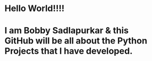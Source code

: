 # Hello World!!!!
# I am Bobby Sadlapurkar & this GitHub will be all about the Python Projects that I have developed.
